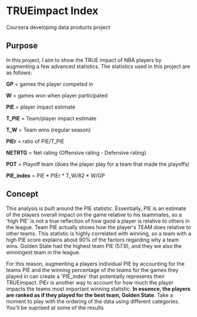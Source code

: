 # TRUEimpact Index
Coursera developing data products project

## Purpose
In this project, I aim to show the TRUE impact of NBA players by augmenting a few advanced statistics. The statistics used in this project are as follows:


**GP** = games the player competed in

**W** = games won when player participated

**PIE** = player impact estimate

**T_PIE** = Team/player impact estimate

**T_W** = Team wins (regular season)

**PIEr** = ratio of PIE/T_PIE

**NETRTG** = Net rating (Offensive rating - Defensive rating)

**POT** = Playoff team (does the player play for a team that made the playoffs)

**PIE_index** = PIE * PIEr * T_W/82 * W/GP


## Concept
This analysis is built around the PIE statistic. Essentially, PIE is an estimate of the players overall impact on the game relative to his teammates, so a 'high PIE' is not a true reflection of how good a player is relative to others in the league. Team PIE actually shows how the player's TEAM does relative to other teams. This statistic is highly correlated with winning, so a team with a high PIE score explains about 90% of the factors regarding why a team wins. Golden State had the highest team PIE (57.9), and they we also the winningest team in the league.

For this reason, augmenting a players individual PIE by accounting for the teams PIE and the winning percentage of the teams for the games they played in can create a 'PIE_index' that potentially represents their TRUEimpact. PIEr is another way to account for how much the player impacts the teams most important winning statistic. **In essence, the players are ranked as if they played for the best team, Golden State**. Take a moment to play with the ordering of the data using different categories. You'll be suprised at some of the results
